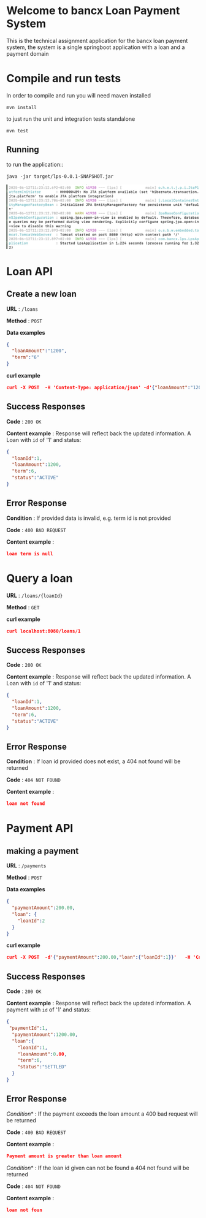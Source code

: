 
# Welcome to bancx Loan Payment System

This is the technical assignment application for the bancx loan payment system, the system is a single springboot application with a loan and a payment domain

# Compile and run tests
In order to compile and run you will need maven installed

```code
mvn install 
```
to just run the unit and integration tests standalone
```code
mvn test
```
## Running

to run the application::

```code
java -jar target/lps-0.0.1-SNAPSHOT.jar
```
![enter image description here](run.jpg)

# Loan API

## Create a new loan


**URL** : `/loans`

**Method** : `POST`


**Data examples**


```json
{
  "loanAmount":"1200",
  "term":"6"
}
```

**curl example**

```json
curl -X POST  -H 'Content-Type: application/json' -d'{"loanAmount":"1200","term":"6"}' http://localhost:8080/loans
```
## Success Responses


**Code** : `200 OK`

**Content example** : Response will reflect back the updated information. A
Loan with `id` of '1' and status:

```json
{
  "loanId":1,
  "loanAmount":1200,
  "term":6,
  "status":"ACTIVE"
}
```

## Error Response

**Condition** : If provided data is invalid, e.g. term id is not provided

**Code** : `400 BAD REQUEST`

**Content example** :

```json
loan term is null
```

# Query a loan


**URL** : `/loans/{loanId}`

**Method** : `GET`

**curl example**
```json
curl localhost:8080/loans/1  
```
## Success Responses


**Code** : `200 OK`

**Content example** : Response will reflect back the updated information. A
Loan with `id` of '1' and status:

```json
{
  "loanId":1,
  "loanAmount":1200,
  "term":6,
  "status":"ACTIVE"
}
```

## Error Response

**Condition** : If loan id provided does not exist, a 404 not found will be returned

**Code** : `404 NOT FOUND`

**Content example** :

```json
loan not found
```
# Payment API
## making a payment


**URL** : `/payments`

**Method** : `POST`


**Data examples**


```json
{
  "paymentAmount":200.00,
  "loan": {
    "loanId":2
  }
}
```
**curl example**
```json
curl -X POST  -d'{"paymentAmount":200.00,"loan":{"loanId":1}}'   -H 'Content-Type: application/json' localhost:8080/payments 
```

## Success Responses


**Code** : `200 OK`

**Content example** : Response will reflect back the updated information. A
payment with `id` of '1' and status:

```json
{
 "paymentId":1,
  "paymentAmount":1200.00,
  "loan":{
    "loanId":1,
    "loanAmount":0.00,
    "term":6,
    "status":"SETTLED"
  }
}
```

## Error Response

*Condition** : If the payment exceeds the loan amount a 400 bad request will be returned 

**Code** : `400 BAD REQUEST`

**Content example** :

```json
Payment amount is greater than loan amount
```

*Condition** : If the loan id given can not be found a 404 not found will be returned

**Code** : `404 NOT FOUND`

**Content example** :

```json
loan not foun
```
